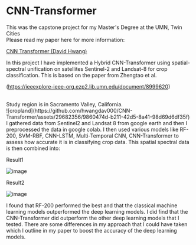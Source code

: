 # CNN-Transformer
This was the capstone project for my Master's Degree at the UMN, Twin Cities
<br>
Please read my paper here for more information:


[CNN Transformer (David Hwang)](DH_CNN_Transformer_Hybrid.pdf)


In this project I have implemented a Hybrid CNN-Transformer using spatial-spectral unification on 
satellites Sentinel-2 and Landsat-8 for crop classification. This is based on the paper from Zhengtao et al. 

(https://ieeexplore-ieee-org.ezp2.lib.umn.edu/document/8999620)


<br>
Study region is in Sacramento Valley, California.
<br>
![cropland](https://github.com/hwangdav000/CNN-Transformer/assets/29682356/9860474d-b211-42d5-8a41-98d69d6df35f)
<br>
I gathered data from Sentinel2 and Landsat 8 from google earth and then I preprocessed 
the data in google colab. I then used various models like RF-200, SVM-RBF, CNN-LSTM, Multi-Temporal CNN, CNN-Transformer
to assess how accurate it is in classifying crop data.
This spatial spectral data is then combined into: 
<br>

Result1 

![image](https://github.com/hwangdav000/CNN-Transformer/assets/29682356/dd178111-236b-46af-bf2f-4b61fe20a879)

Result2

![image](https://github.com/hwangdav000/CNN-Transformer/assets/29682356/90e48b39-7c74-43df-85cc-838c3ff2038e)

I found that RF-200 performed the best and that the classical machine learning models outperformed
the deep learning models. I did find that the CNN-Transformer did outperform the other deep learning 
models that I tested. There are some differences in my approach that I could have taken which
I outline in my paper to boost the accuracy of the deep learning models. 



